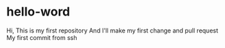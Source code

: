 # hello-word
Hi, This is my first repository
And I'll make my first change and pull request
My first commit from ssh
